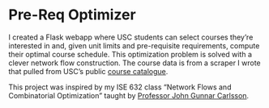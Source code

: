 # Pre-Req Optimizer

I created a Flask webapp where USC students can select courses they’re interested in and, given unit limits and pre-requisite requirements, compute their optimal course schedule. This optimization problem is solved with a clever network flow construction. The course data is from a scraper I wrote that pulled from USC’s public [course catalogue](http://catalogue.usc.edu/).

This project was inspired by my ISE 632 class “Network Flows and Combinatorial Optimization” taught by [Professor John Gunnar Carlsson](http://www-bcf.usc.edu/~jcarlsso/).
